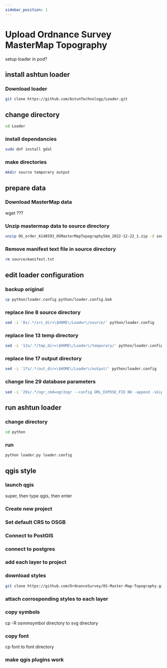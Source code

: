 ```yaml
---
sidebar_position: 1
---
```


# Upload Ordnance Survey MasterMap Topography

setup loader in pod?

## install ashtun loader

### Download loader

``` bash
git clone https://github.com/AstunTechnology/Loader.git

```

## change directory

``` bash
cd Loader
```

### install dependancies 

``` bash
sudo dnf install gdal
```

### make directories

``` bash
mkdir source temporary output
```

## prepare data

### Download MasterMap data
wget ???

### Unzip mastermap data to source directory

``` bash
unzip OS_order_6148593_OSMasterMapTopography5km_2022-12-22_1.zip -d source
```

### Remove manifest text file in source directory

``` bash
rm source/manifest.txt
```


## edit loader configuration

### backup original

``` bash
cp python/loader.config python/loader.config.bak
```

### replace line 8 source directory

``` bash
sed -i '8s/.*/src_dir=\$HOME\/Loader\/source/' python/loader.config
```

### replace line 13 temp directory

``` bash
sed -i '13s/.*/tmp_dir=\$HOME\/Loader\/temporary/' python/loader.config
```

### replace line 17 output directory

``` bash
sed -i '17s/.*/out_dir=\$HOME\/Loader\/output/' python/loader.config
```



### change line 29 database parameters

``` bash
sed -i '29s/.*/ogr_cmd=ogr2ogr --config GML_EXPOSE_FID NO -append -skipfailures -f PostgreSQL PG:\x27dbname=postgres active_schema=public host=0\.0\.0\.0 user=postgres password=postgres\x27 \$file_path/' python/loader.config
```


## run ashtun loader

### change directory

``` bash
cd python
```

### run

``` bash
python loader.py loader.config
```

## qgis style
### launch qgis
super, then type qgis, then enter

### Create new project

### Set default CRS to OSGB


### Connect to PostGIS

### connect to postgres

### add each layer to project

### download styles
``` bash
git clone https://github.com/OrdnanceSurvey/OS-Master-Map-Topography.git
```

### attach corrosponding styles to each layer

### copy symbols
cp -R osmmsymbol directory to svg directory

### copy font
cp font to font directory

### make qgis plugins work

